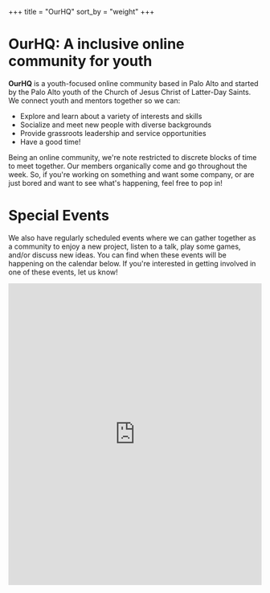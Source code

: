 +++
title = "OurHQ"
sort_by = "weight"
+++

# OurHQ: A inclusive online community for youth

**OurHQ** is a youth-focused online community based in Palo Alto and started by the Palo Alto youth of the Church of Jesus Christ of Latter-Day Saints.
We connect youth and mentors together so we can:

- Explore and learn about a variety of interests and skills
- Socialize and meet new people with diverse backgrounds
- Provide grassroots leadership and service opportunities
- Have a good time!

Being an online community, we're note restricted to discrete blocks of time to meet together.
Our members organically come and go throughout the week.
So, if you're working on something and want some company, or are just bored and want to see what's happening, feel free to pop in!

# Special Events

We also have regularly scheduled events where we can gather together as a community to enjoy a new project, listen to a talk, play some games, and/or discuss new ideas.
You can find when these events will be happening on the calendar below.
If you're interested in getting involved in one of these events, let us know!

<iframe src="https://calendar.google.com/calendar/embed?height=600&amp;wkst=1&amp;bgcolor=%23fdf6e3&amp;ctz=America%2FLos_Angeles&amp;src=ZWczMXY1c3NxMDg3aGRqb2E1Zzc3NXNyNWdAZ3JvdXAuY2FsZW5kYXIuZ29vZ2xlLmNvbQ&amp;src=ZW4udXNhI2hvbGlkYXlAZ3JvdXAudi5jYWxlbmRhci5nb29nbGUuY29t&amp;color=%23795548&amp;color=%23009688&amp;mode=MONTH&amp;showCalendars=1&amp;showNav=1&amp;showTitle=1&amp;title=OurHQ%20Schedule" width="100%" height="600" frameborder="0" scrolling="no"></iframe>
